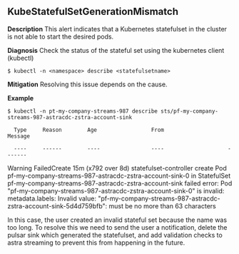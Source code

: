 

## KubeStatefulSetGenerationMismatch

**Description**
This alert indicates that a Kubernetes statefulset in the cluster is not able to start the desired pods.

**Diagnosis**
Check the status of the stateful set using the kubernetes client (kubectl)

    $ kubectl -n <namespace> describe <statefulsetname>

**Mitigation**
Resolving this issue depends on the cause.

**Example**

    $ kubectl -n pt-my-company-streams-987 describe sts/pf-my-company-streams-987-astracdc-zstra-account-sink
    
      Type     Reason        Age                 From                    Message
    
      ----     ------        ----                ----                    -------

  Warning  FailedCreate  15m (x792 over 8d)  statefulset-controller  create Pod pf-my-company-streams-987-astracdc-zstra-account-sink-0 in StatefulSet pf-my-company-streams-987-astracdc-zstra-account-sink failed error: Pod "pf-my-company-streams-987-astracdc-zstra-account-sink-0" is invalid: metadata.labels: Invalid value: "pf-my-company-streams-987-astracdc-zstra-account-sink-5d4d759bfb": must be no more than 63 characters

In this case, the user created an invalid stateful set because the name was too long.  To resolve this we need to send the user a notification, delete the pulsar sink which generated the statefulset, and add validation checks to astra streaming to prevent this from happening in the future.
